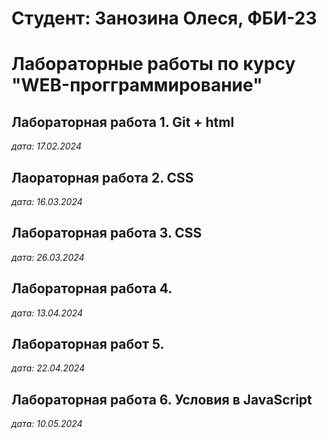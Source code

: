 # Студент: Занозина Олеся, ФБИ-23

# Лабораторные работы по курсу "WEB-прогграммирование"

## Лабораторная работа 1. Git + html

*дата: 17.02.2024*

## Лаораторная работа 2. CSS

*дата: 16.03.2024*

## Лабораторная работа 3. CSS

*дата: 26.03.2024*

## Лабораторная работа 4.

*дата: 13.04.2024*

## Лабораторная работ 5.

*дата: 22.04.2024*

## Лабораторная работа 6. Условия в JavaScript

*дата: 10.05.2024*
